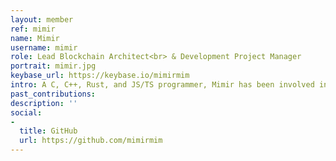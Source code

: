 ```yaml
---
layout: member
ref: mimir
name: Mimir
username: mimir
role: Lead Blockchain Architect<br> & Development Project Manager
portrait: mimir.jpg
keybase_url: https://keybase.io/mimirmim
intro: A C, C++, Rust, and JS/TS programmer, Mimir has been involved in Bitcoin since the early days, and has helped found, fund, or develop several large-scale projects since. He has primarily been involved in blockchain core protocols, ensuring they make for a sound and secure network. Mimir is very selective about projects he works with, choosing to dedicate his time to those he sees as interesting and ambitious. When such a project appears he immerses himself in it, contributing his veteran expertise and learning all he can. Mimir is responsible for project management on the development side of Veil’s operations.
past_contributions: 
description: ''
social:
- 
  title: GitHub
  url: https://github.com/mimirmim
---
```


